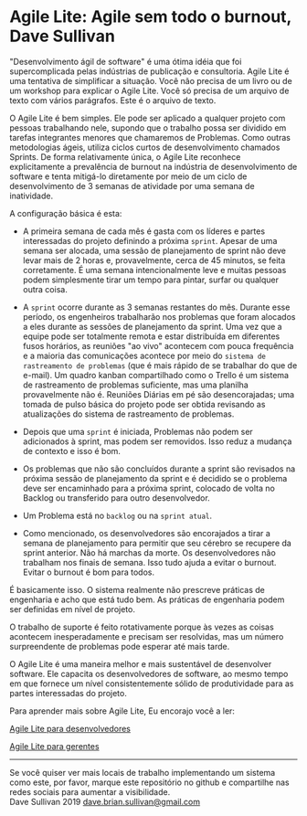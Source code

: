 


 
  


# Agile Lite: Agile sem todo o burnout, Dave Sullivan

"Desenvolvimento ágil de software" é uma ótima idéia que foi supercomplicada pelas indústrias de publicação e consultoria. Agile Lite é uma tentativa de simplificar a situação. Você não precisa de um livro ou de um workshop para explicar o Agile Lite. Você só precisa de um arquivo de texto com vários parágrafos. Este é o arquivo de texto.

O Agile Lite é bem simples. Ele pode ser aplicado a qualquer projeto com pessoas trabalhando nele, supondo que o trabalho possa ser dividido em tarefas integrantes menores que chamaremos de Problemas. Como outras metodologias ágeis, utiliza ciclos curtos de desenvolvimento chamados Sprints. De forma relativamente única, o Agile Lite reconhece explicitamente a prevalência de burnout na indústria de desenvolvimento de software e tenta mitigá-lo diretamente por meio de um ciclo de desenvolvimento de 3 semanas de atividade por uma semana de inatividade.

A configuração básica é esta:

* A primeira semana de cada mês é gasta com os líderes e partes interessadas do projeto definindo a próxima `sprint`. Apesar de uma semana ser alocada, uma sessão de planejamento de sprint não deve levar mais de 2 horas e, provavelmente, cerca de 45 minutos, se feita corretamente. É uma semana intencionalmente leve e muitas pessoas podem simplesmente tirar um tempo para pintar, surfar ou qualquer outra coisa.

* A `sprint` ocorre durante as 3 semanas restantes do mês. Durante esse período, os engenheiros trabalharão nos problemas que foram alocados a eles durante as sessões de planejamento da sprint. Uma vez que a equipe pode ser totalmente remota e estar distribuída em diferentes fusos horários, as reuniões "ao vivo" acontecem com pouca frequência e a maioria das comunicações acontece por meio do `sistema de rastreamento de problemas` (que é mais rápido de se trabalhar do que de e-mail). Um quadro kanban compartilhado como o Trello é um sistema de rastreamento de problemas suficiente, mas uma planilha provavelmente não é. Reuniões Diárias em pé são desencorajadas; uma tomada de pulso básica do projeto pode ser obtida revisando as atualizações do sistema de rastreamento de problemas.

* Depois que uma `sprint` é iniciada, Problemas não podem ser adicionados à sprint, mas podem ser removidos. Isso reduz a mudança de contexto e isso é bom.
 
* Os problemas que não são concluídos durante a sprint são revisados ​​na próxima sessão de planejamento da sprint e é decidido se o problema deve ser encaminhado para a próxima sprint, colocado de volta no Backlog ou transferido para outro desenvolvedor.

* Um Problema está no `backlog` ou na `sprint atual`.

* Como mencionado, os desenvolvedores são encorajados a tirar a semana de planejamento para permitir que seu cérebro se recupere da sprint anterior. Não há marchas da morte. Os desenvolvedores não trabalham nos finais de semana. Isso tudo ajuda a evitar o burnout. Evitar o burnout é bom para todos.

É basicamente isso. O sistema realmente não prescreve práticas de engenharia e acho que está tudo bem. As práticas de engenharia podem ser definidas em nível de projeto.

O trabalho de suporte é feito rotativamente porque às vezes as coisas acontecem inesperadamente e precisam ser resolvidas, mas um número surpreendente de problemas pode esperar até mais tarde.

O Agile Lite é uma maneira melhor e mais sustentável de desenvolver software. Ele capacita os desenvolvedores de software, ao mesmo tempo em que fornece um nível consistentemente sólido de produtividade para as partes interessadas do projeto.


Para aprender mais sobre Agile Lite, Eu encorajo você a ler:

[Agile Lite para desenvolvedores](agile_lite_for_developers.md)

[Agile Lite para gerentes](agile_lite_for_managers.md)


---
Se você quiser ver mais locais de trabalho implementando um sistema como este, por favor, marque este repositório no github e compartilhe nas redes sociais para aumentar a visibilidade.  
Dave Sullivan 2019 dave.brian.sullivan@gmail.com